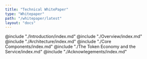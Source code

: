 ```yaml
---
title: "Technical WhitePaper"
type: "Whitepaper"
path: "/whitepaper/latest"
layout: "docs"
---
```


@include "./Introduction/index.md"
@include "./Overview/index.md"
@include "./Architecture/index.md"
@include "./Core Components/index.md"
@include "./The Token Economy and the Service/index.md"
@include "./Acknowlegements/index.md"
